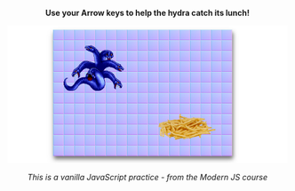 
<p align="center">
  <b>Use your Arrow keys to help the hydra catch its lunch!</b><br>
</p>

[![Hungry Hydra](so--close.png)](https://nyafologus.github.io/the-frenchiest-fry "Catch me if you can!")

<p align="center">
 <em>This is a vanilla JavaScript practice - from the Modern JS course</em>
</p>